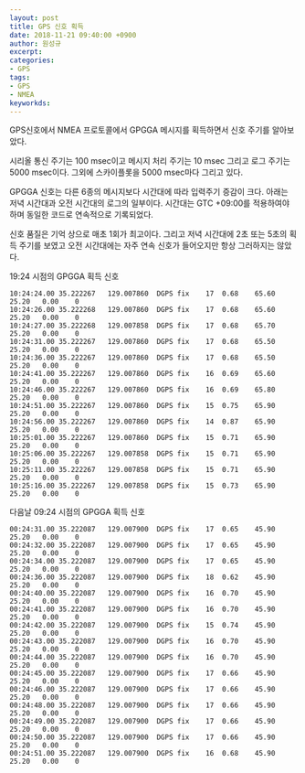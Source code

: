 ```yaml
---
layout: post
title: GPS 신호 획득
date: 2018-11-21 09:40:00 +0900
author: 원성규
excerpt: 
categories:
- GPS
tags: 
- GPS
- NMEA
keyworkds:
---
```


GPS신호에서 NMEA 프로토콜에서 GPGGA 메시지를 획득하면서 신호 주기를 알아보았다.

시리올 통신 주기는 100 msec이고 메시지 처리 주기는 10 msec 그리고 로그 주기는 5000 msec이다.
그외에 스카이플롯을 5000 msec마다 그리고 있다.

GPGGA 신호는 다른 6종의 메시지보다 시간대에 따라 입력주기 증감이 크다. 아래는 저녁 시간대과 오전 시간대의 로그의 일부이다.
시간대는 GTC +09:00를 적용하여야 하며 동일한 코드로 연속적으로 기록되었다. 

신호 품질은 기억 상으로 매초 1회가 최고이다. 그리고 저녁 시간대에 2초 또는 5초의 획득 주기를 보였고 오전 시간대에는 자주 연속 신호가 들어오지만 항상 그러하지는 않았다.

19:24 시점의 GPGGA 획득 신호
```
10:24:24.00	35.222267	129.007860	DGPS fix	17	0.68	65.60	25.20	0.00	0
10:24:26.00	35.222268	129.007860	DGPS fix	17	0.68	65.60	25.20	0.00	0
10:24:27.00	35.222268	129.007858	DGPS fix	17	0.68	65.70	25.20	0.00	0
10:24:31.00	35.222267	129.007860	DGPS fix	17	0.68	65.50	25.20	0.00	0
10:24:36.00	35.222267	129.007860	DGPS fix	17	0.68	65.50	25.20	0.00	0
10:24:41.00	35.222267	129.007860	DGPS fix	16	0.69	65.60	25.20	0.00	0
10:24:46.00	35.222267	129.007860	DGPS fix	16	0.69	65.80	25.20	0.00	0
10:24:51.00	35.222267	129.007860	DGPS fix	15	0.75	65.90	25.20	0.00	0
10:24:56.00	35.222267	129.007860	DGPS fix	14	0.87	65.90	25.20	0.00	0
10:25:01.00	35.222267	129.007860	DGPS fix	15	0.71	65.90	25.20	0.00	0
10:25:06.00	35.222267	129.007858	DGPS fix	15	0.71	65.90	25.20	0.00	0
10:25:11.00	35.222267	129.007858	DGPS fix	15	0.71	65.90	25.20	0.00	0
10:25:16.00	35.222267	129.007858	DGPS fix	15	0.73	65.90	25.20	0.00	0
```

다음날 09:24 시점의 GPGGA 획득 신호
```
00:24:31.00	35.222087	129.007900	DGPS fix	17	0.65	45.90	25.20	0.00	0
00:24:32.00	35.222087	129.007900	DGPS fix	17	0.65	45.90	25.20	0.00	0
00:24:34.00	35.222087	129.007900	DGPS fix	17	0.65	45.90	25.20	0.00	0
00:24:36.00	35.222087	129.007900	DGPS fix	18	0.62	45.90	25.20	0.00	0
00:24:40.00	35.222087	129.007900	DGPS fix	16	0.70	45.90	25.20	0.00	0
00:24:41.00	35.222087	129.007900	DGPS fix	16	0.70	45.90	25.20	0.00	0
00:24:42.00	35.222087	129.007900	DGPS fix	15	0.74	45.90	25.20	0.00	0
00:24:43.00	35.222087	129.007900	DGPS fix	16	0.70	45.90	25.20	0.00	0
00:24:44.00	35.222087	129.007900	DGPS fix	16	0.70	45.90	25.20	0.00	0
00:24:45.00	35.222087	129.007900	DGPS fix	17	0.66	45.90	25.20	0.00	0
00:24:46.00	35.222087	129.007900	DGPS fix	17	0.66	45.90	25.20	0.00	0
00:24:48.00	35.222087	129.007900	DGPS fix	17	0.66	45.90	25.20	0.00	0
00:24:49.00	35.222087	129.007900	DGPS fix	17	0.66	45.90	25.20	0.00	0
00:24:50.00	35.222087	129.007900	DGPS fix	17	0.66	45.90	25.20	0.00	0
00:24:51.00	35.222087	129.007900	DGPS fix	16	0.68	45.90	25.20	0.00	0
```